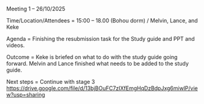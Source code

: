 Meeting 1 – 26/10/2025
	
Time/Location/Attendees 	= 15:00 – 18.00 (Bohou dorm)   / Melvin, Lance, and Keke
	
Agenda 	= Finishing the resubmission task for the Study guide and PPT and videos.
	
Outcome 	= Keke is briefed on what to do with the study guide going forward. Melvin and Lance finished what needs to be added to the study guide.
	
Next 	steps = Continue with stage 3
https://drive.google.com/file/d/13bjBOuFC7zIXfEmgHqDzBdpJxg6miwlP/view?usp=sharing